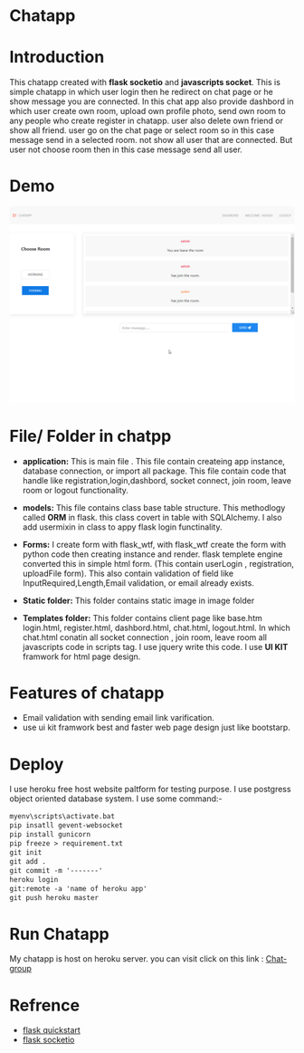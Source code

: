 # Chatapp
# Introduction

This chatapp created with **flask socketio** and **javascripts socket**. This is simple chatapp in which user login then he redirect on chat page or he show message you are connected. In this chat app also provide dashbord in which user create own room, upload own profile photo, send own room to any people who create register in chatapp. user also delete own friend or show all friend. user go on the chat page or select room so in this case message send in a selected room. not show all user that are connected. But user not choose room then in this case message send all user.

# Demo
![](chat/chat.png)
# File/ Folder in chatpp
  * **application:** This is main file . This file contain createing app instance, database connection, or import all package. This file contain code that handle like registration,login,dashbord, socket connect, join room, leave room or logout functionality.

  * **models:** This file contains class base table structure. This methodlogy called **ORM** in flask. this class covert in table with SQLAlchemy. I also add usermixin in class to appy flask login functinality.

  * **Forms:** I create form with flask_wtf, with flask_wtf create the form with python code then creating instance and render. flask templete engine converted this in simple html form. (This contain userLogin , registration, uploadFile form). This also contain validation of field like InputRequired,Length,Email validation, or email already exists.

  * **Static folder:** This folder contains static image in image folder
  
  * **Templates folder:** This folder contains client page like base.htm login.html, register.html, dashbord.html, chat.html, logout.html. In which chat.html conatin all socket connection , join room, leave room all javascripts code in scripts tag. I use jquery write this code. I use **UI KIT** framwork for html page design.         
# Features of chatapp
  * Email validation with sending email link varification.
  * use ui kit framwork best and faster web page design just like bootstarp.

# Deploy
 I use heroku free host website paltform for testing purpose. I use postgress object oriented database system.
 I use some command:-
 ```
 myenv\scripts\activate.bat
 pip insatll gevent-websocket
 pip install gunicorn
 pip freeze > requirement.txt
 git init
 git add .
 git commit -m '-------'
 heroku login
 git:remote -a 'name of heroku app'
 git push heroku master
 ```
 # Run Chatapp
 My chatapp is host on heroku server. you can visit click on this link :
 [Chat-group](https://mychat-group.herokuapp.com)

 # Refrence 
  * [flask quickstart ](https://flask.palletsprojects.com/en/1.1.x/quickstart/)
  * [flask socketio](https://flask-socketio.readthedocs.io/en/latest/)


